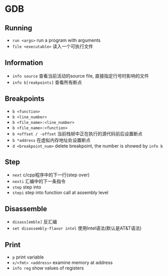 # GDB

## Running
* `run <args>` run a program with arguments
* `file <executable>` 读入一个可执行文件

## Information
* `info source` 查看当前活动的source file, 直接指定行号时影响的文件
* `info b[reakpoints]` 查看所有断点

## Breakpoints
* `b <function>`
* `b <line_number>`
* `b <file_name>:<line_number>`
* `b <file_name>:<function>`
* `b +offset / -offset` 当前栈帧中正在执行的源代码前后设置断点
* `b *address` 在虚拟内存地址处设置断点
* `d <breakpoint_num>` delete breakpoint, the number is showed by `info b`

## Step
* `next` c/cpp程序中的下一行(step over)
* `nexti` 汇编中的下一条指令
* `step` step into
* `stepi` step into function call at assembly level

## Disassemble
* `disass[emble]` 反汇编
* `set disassembly-flavor intel` 使用Intel语法(默认是AT&T语法)

## Print
* `p` print variable
* `x/<fmt> <address>` examine memory at address
* `info reg` show values of registers

